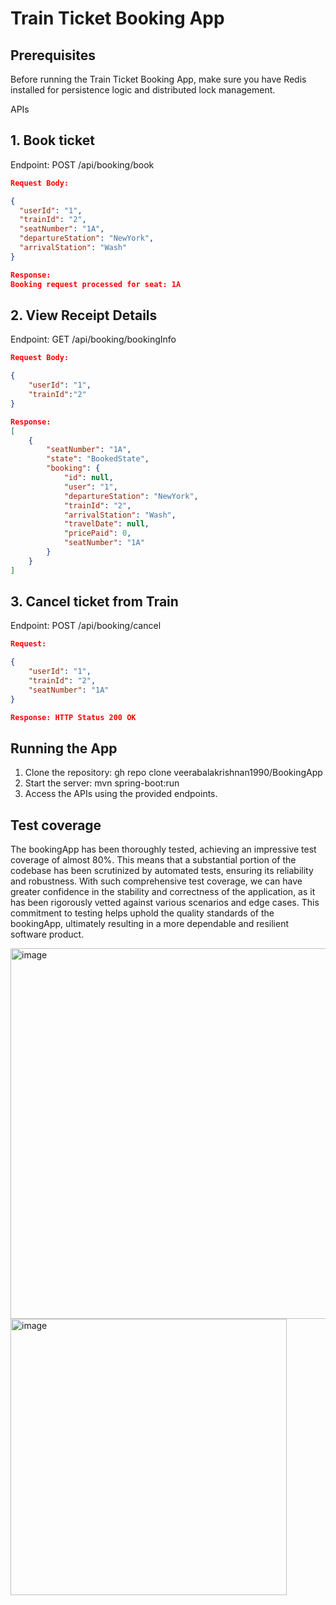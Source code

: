 # Train Ticket Booking App

## Prerequisites
Before running the Train Ticket Booking App, make sure you have Redis installed for persistence logic and distributed lock management.

APIs
## 1. Book ticket
  Endpoint: POST /api/booking/book

```json
Request Body:

{
  "userId": "1",
  "trainId": "2",
  "seatNumber": "1A",
  "departureStation": "NewYork",
  "arrivalStation": "Wash"
}

Response:
Booking request processed for seat: 1A
```

## 2. View Receipt Details
Endpoint: GET /api/booking/bookingInfo

```json
Request Body:

{
    "userId": "1",
    "trainId":"2"
}

Response:
[
    {
        "seatNumber": "1A",
        "state": "BookedState",
        "booking": {
            "id": null,
            "user": "1",
            "departureStation": "NewYork",
            "trainId": "2",
            "arrivalStation": "Wash",
            "travelDate": null,
            "pricePaid": 0,
            "seatNumber": "1A"
        }
    }
]
```

## 3. Cancel ticket from Train
Endpoint: POST /api/booking/cancel

```json
Request:

{
    "userId": "1",
    "trainId": "2",
    "seatNumber": "1A"
}

Response: HTTP Status 200 OK
```

## Running the App
1. Clone the repository: gh repo clone veerabalakrishnan1990/BookingApp
2. Start the server: mvn spring-boot:run
3. Access the APIs using the provided endpoints.

## Test coverage
The bookingApp has been thoroughly tested, achieving an impressive test coverage of almost 80%. This means that a substantial portion of the codebase has been scrutinized by automated tests, ensuring its reliability and robustness. With such comprehensive test coverage, we can have greater confidence in the stability and correctness of the application, as it has been rigorously vetted against various scenarios and edge cases. This commitment to testing helps uphold the quality standards of the bookingApp, ultimately resulting in a more dependable and resilient software product.

<img width="593" alt="image" src="https://github.com/veerabalakrishnan1990/BookingApp/assets/131878410/00c3e117-c674-4f3b-af66-5f3d598e0d70">


  <img width="442" alt="image" src="https://github.com/veerabalakrishnan1990/BookingApp/assets/131878410/5eb8cacc-32b0-43e7-bdad-0897cc910f43">

